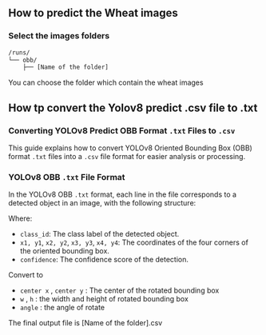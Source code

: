 ## How to predict the Wheat images


### Select the images folders


```bash
/runs/
└── obb/  
    ├── [Name of the folder] 

```
You can choose the folder which contain the wheat images


## How tp convert the Yolov8 predict .csv file to .txt

### Converting YOLOv8 Predict OBB Format `.txt` Files to `.csv`

This guide explains how to convert YOLOv8 Oriented Bounding Box (OBB) format `.txt` files into a `.csv` file format for easier analysis or processing.

### YOLOv8 OBB `.txt` File Format

In the YOLOv8 OBB `.txt` format, each line in the file corresponds to a detected object in an image, with the following structure:

Where:
- `class_id`: The class label of the detected object.
- `x1, y1`, `x2, y2`, `x3, y3`, `x4, y4`: The coordinates of the four corners of the oriented bounding box.
- `confidence`: The confidence score of the detection.


Convert to
- `center x` , `center y` : The center of the rotated bounding box
- `w` , `h` : the width and height of rotated bounding box  
- `angle` : the angle of rotate

The final output file is [Name of the folder].csv


